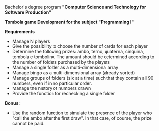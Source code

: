 Bachelor's degree program **"Computer Science and Technology for Software Production"**

**Tombola game Development for the subject "Programming I"**

**Requirements**

- Manage N players
- Give the possibility to choose the number of cards for each player
- Determine the following prizes: ambo, terno, quaterna, cinquina, tombola e tombolino. The amount should be determined according to the number of folders purchased by the players
- Manage a single folder as a multi-dimensional array
- Manage bingo as a multi-dimensional array (already sorted)
- Manage groups of folders (six at a time) such that they contain all 90 numbers, even if in no particular order.
- Manage the history of numbers drawn
- Provide the function for rechecking a single folder

**Bonus**:
- Use the random function to simulate the presence of the player who "call the ambo after the first draw". In that case, of course, the prize cannot be paid.
